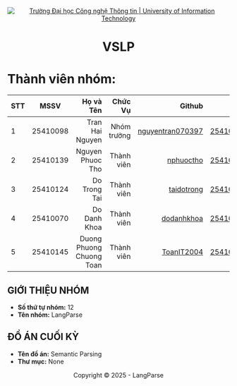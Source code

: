 <!-- Banner -->
<p align="center">
  <a href="https://www.uit.edu.vn/" title="Trường Đại học Công nghệ Thông tin" style="border: none;">
    <img src="https://i.imgur.com/WmMnSRt.png" alt="Trường Đại học Công nghệ Thông tin | University of Information Technology">
  </a>
</p>

<!-- Title -->
<h1 align="center"><b>VSLP</b></h1>

<!-- Main -->

# Thành viên nhóm:

| STT |   MSSV   |                Họ và Tên |     Chức Vụ |                                                  Github |                  Email |
| --- | :------: | -----------------------: | ----------: | ------------------------------------------------------: | ---------------------: |
| 1   | 25410098 |          Tran Hai Nguyen | Nhóm trưởng | [nguyentran070397](https://github.com/nguyentran070397) | 25410098@ms.uit.edu.vn |
| 2   | 25410139 |         Nguyen Phuoc Tho |  Thành viên |               [nphuoctho](https://github.com/nphuoctho) | 25410139@ms.uit.edu.vn |
| 3   | 25410124 |             Do Trong Tai |  Thành viên |             [taidotrong](https://github.com/taidotrong) | 25410124@ms.uit.edu.vn |
| 4   | 25410070 |             Do Danh Khoa |  Thành viên |             [dodanhkhoa](https://github.com/dodanhkhoa) | 25410070@ms.uit.edu.vn |
| 5   | 25410145 | Duong Phuong Chuong Toan |  Thành viên |             [ToanIT2004](https://github.com/ToanIT2004) | 25410145@ms.uit.edu.vn |

## GIỚI THIỆU NHÓM

- **Số thứ tự nhóm:** 12
- **Tên nhóm:** LangParse

## ĐỒ ÁN CUỐI KỲ

- **Tên đồ án:** Semantic Parsing
- **Thư mục:** None

<!-- Footer -->
<p align='center'>Copyright © 2025 - LangParse</p>
